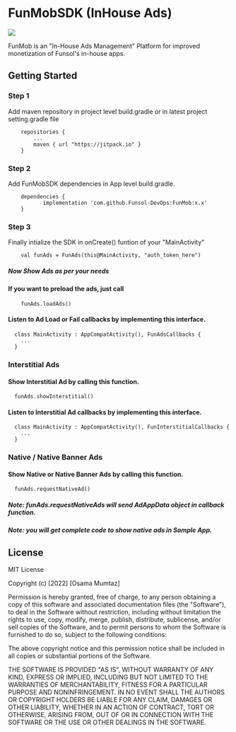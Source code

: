 # FunMobSDK (InHouse Ads)

[![](https://jitpack.io/v/Funsol-DevOps/FunMob.svg)](https://jitpack.io/#Funsol-DevOps/FunMob)

FunMob is an "In-House Ads Management" Platform for improved monetization of Funsol's in-house apps. 

## Getting Started

### Step 1

Add maven repository in project level build.gradle or in latest project setting.gradle file
```
    repositories {
        ...
        maven { url "https://jitpack.io" }
    }
```  


### Step 2

Add FunMobSDK dependencies in App level build.gradle.
```
    dependencies {
           implementation 'com.github.Funsol-DevOps:FunMob:x.x'
    }
```  


### Step 3

Finally intialize the SDK in onCreate() funtion of your "MainActivity"

```
    val funAds = FunAds(this@MainActivity, "auth_token_here")
```

##### Now Show Ads as per your needs
#### If you want to preload the ads, just call
```
    funAds.loadAds()
```

#### Listen to Ad Load or Fail callbacks by implementing this interface.
```
  class MainActivity : AppCompatActivity(), FunAdsCallbacks {
    ...
  }
```

### Interstitial Ads
#### Show Interstitial Ad by calling this function.
```
  funAds.showInterstitial()
```
#### Listen to Interstitial Ad callbacks by implementing this interface.
```
  class MainActivity : AppCompatActivity(), FunInterstitialCallbacks {
    ...
  }
```

### Native / Native Banner Ads
#### Show Native or Native Banner Ads by calling this function.
```
  funAds.requestNativeAd()
```
##### Note: funAds.requestNativeAds will send AdAppData object in callback function.
##### Note: you will get complete code to show native ads in Sample App.


## License

MIT License

Copyright (c) [2022] [Osama Mumtaz]

Permission is hereby granted, free of charge, to any person obtaining a copy
of this software and associated documentation files (the "Software"), to deal
in the Software without restriction, including without limitation the rights
to use, copy, modify, merge, publish, distribute, sublicense, and/or sell
copies of the Software, and to permit persons to whom the Software is
furnished to do so, subject to the following conditions:

The above copyright notice and this permission notice shall be included in all
copies or substantial portions of the Software.

THE SOFTWARE IS PROVIDED "AS IS", WITHOUT WARRANTY OF ANY KIND, EXPRESS OR
IMPLIED, INCLUDING BUT NOT LIMITED TO THE WARRANTIES OF MERCHANTABILITY,
FITNESS FOR A PARTICULAR PURPOSE AND NONINFRINGEMENT. IN NO EVENT SHALL THE
AUTHORS OR COPYRIGHT HOLDERS BE LIABLE FOR ANY CLAIM, DAMAGES OR OTHER
LIABILITY, WHETHER IN AN ACTION OF CONTRACT, TORT OR OTHERWISE, ARISING FROM,
OUT OF OR IN CONNECTION WITH THE SOFTWARE OR THE USE OR OTHER DEALINGS IN THE
SOFTWARE.

